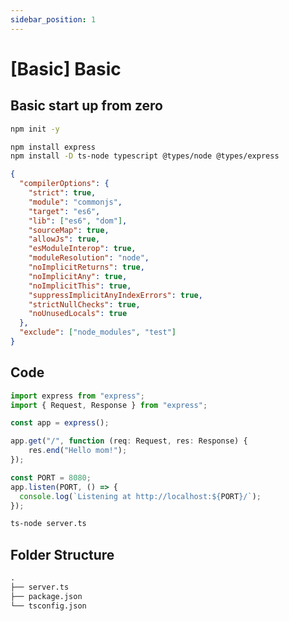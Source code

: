 ```yaml
---
sidebar_position: 1
---
```


# [Basic] Basic 

## Basic start up from zero

```bash title="Terminal"
npm init -y

npm install express
npm install -D ts-node typescript @types/node @types/express
```

```json title="tsconfig.json"
{
  "compilerOptions": {
    "strict": true,
    "module": "commonjs",
    "target": "es6",
    "lib": ["es6", "dom"],
    "sourceMap": true,
    "allowJs": true,
    "esModuleInterop": true,
    "moduleResolution": "node",
    "noImplicitReturns": true,
    "noImplicitAny": true,
    "noImplicitThis": true,
    "suppressImplicitAnyIndexErrors": true,
    "strictNullChecks": true,
    "noUnusedLocals": true
  },
  "exclude": ["node_modules", "test"]
}
```

## Code

```ts title="server.ts"
import express from "express";
import { Request, Response } from "express";

const app = express();

app.get("/", function (req: Request, res: Response) {
    res.end("Hello mom!");
});

const PORT = 8080;
app.listen(PORT, () => {
  console.log(`Listening at http://localhost:${PORT}/`);
});
```

```bash title="Terminal"
ts-node server.ts
```

## Folder Structure
```md
.
├── server.ts
├── package.json
└── tsconfig.json
```
